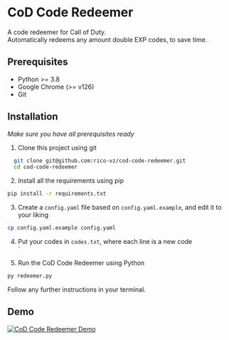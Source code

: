 
# CoD Code Redeemer
A code redeemer for Call of Duty. \
Automatically redeems any amount double EXP codes, to save time.


## Prerequisites
- Python >= 3.8
- Google Chrome (>= v126)
- Git

## Installation
*Make sure you have all prerequisites ready*

1. Clone this project using git
```bash
  git clone git@github.com:rico-vz/cod-code-redeemer.git
  cd cod-code-redeemer
```

2. Install all the requirements using pip
```bash
pip install -r requirements.txt
```

3. Create a `config.yaml` file based on `config.yaml.example`, and edit it to your liking
```bash
cp config.yaml.example config.yaml
```

4. Put your codes in `codes.txt`, where each line is a new code \
`


5. Run the CoD Code Redeemer using Python
```bash
py redeemer.py
```

Follow any further instructions in your terminal.
## Demo

[![CoD Code Redeemer Demo](https://i.ibb.co/0yrJ9wz/PLAY-DEMO.png 'CoD Code Redeemer Demo')](https://vimeo.com/1023230107)